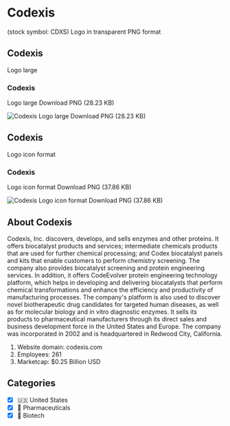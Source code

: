 # Codexis
 (stock symbol: CDXS) Logo in transparent PNG format

## Codexis
 Logo large

### Codexis
 Logo large Download PNG (28.23 KB)

![Codexis
 Logo large Download PNG (28.23 KB)](/img/orig/CDXS_BIG-a86a1228.png)

## Codexis
 Logo icon format

### Codexis
 Logo icon format Download PNG (37.86 KB)

![Codexis
 Logo icon format Download PNG (37.86 KB)](/img/orig/CDXS-9ac43ac0.png)

## About Codexis


Codexis, Inc. discovers, develops, and sells enzymes and other proteins. It offers biocatalyst products and services; intermediate chemicals products that are used for further chemical processing; and Codex biocatalyst panels and kits that enable customers to perform chemistry screening. The company also provides biocatalyst screening and protein engineering services. In addition, it offers CodeEvolver protein engineering technology platform, which helps in developing and delivering biocatalysts that perform chemical transformations and enhance the efficiency and productivity of manufacturing processes. The company's platform is also used to discover novel biotherapeutic drug candidates for targeted human diseases, as well as for molecular biology and in vitro diagnostic enzymes. It sells its products to pharmaceutical manufacturers through its direct sales and business development force in the United States and Europe. The company was incorporated in 2002 and is headquartered in Redwood City, California.

1. Website domain: codexis.com
2. Employees: 261
3. Marketcap: $0.25 Billion USD


## Categories
- [x] 🇺🇸 United States
- [x] 💊 Pharmaceuticals
- [x] 🧬 Biotech
